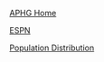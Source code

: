 [APHG Home](./../aphg-home/)

 [ESPN](./../espn/)
 
 [Population Distribution](./../population-distribution/)